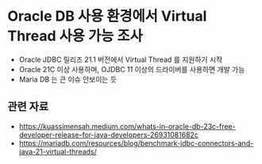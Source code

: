 # Oracle DB 사용 환경에서 Virtual Thread 사용 가능 조사
- Oracle JDBC 릴리즈 21.1 버전에서 Virtual Thread 를 지원하기 시작
- Oracle 21C 이상 사용하며, OJDBC 11 이상의 드라이버를 사용하면 개발 가능
- Maria DB 는 큰 이슈 안보이는 듯

## 관련 자료
- https://kuassimensah.medium.com/whats-in-oracle-db-23c-free-developer-release-for-java-developers-26931081682c
- https://mariadb.com/resources/blog/benchmark-jdbc-connectors-and-java-21-virtual-threads/
